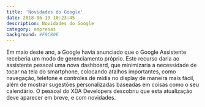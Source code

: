 ```yaml
---
title: 'Novidades do Google'
date: 2018-06-19 10:23:45
description: Novidades do Google
category: empresas
background: #F9C80E
---
```


Em maio deste ano, a Google havia anunciado que o Google Assistente receberia um modo de gerenciamento próprio. Este recurso daria ao assistente pessoal uma nova dashboard, que minimizaria a necessidade de tocar na tela do smartphone, colocando atalhos importantes, como navegação, telefone e controles de mídia no display de maneira mais fácil, além de mostrar sugestões personalizadas baseadas em coisas como o seu calendário. O pessoal do XDA Developers descobriu que esta atualização deve aparecer em breve, e com novidades.
